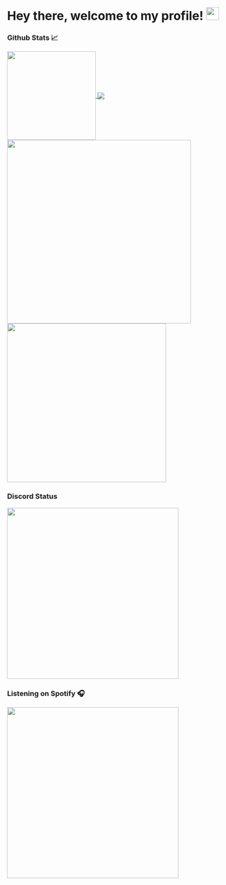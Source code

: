 # Hey there, welcome to my profile! <img src="https://raw.githubusercontent.com/MartinHeinz/MartinHeinz/master/wave.gif" width="30px">


### Github Stats 📈
<a href="https://github.com/anuraghazra/github-readme-stats">
  <img align="center" height="207px" src="https://github-readme-stats.vercel.app/api/top-langs/?username=gopokas&langs_count=3&theme=dark&hide_border=true&hide=hack"/>
</a>

<a href="https://github.com/anuraghazra/github-readme-stats">
  <img align="center" src="https://github-readme-stats.vercel.app/api?username=gopokas&show_icons=true&line_height=27&count_private=true&theme=dark&hide_border=true"/>
</a>

<a href="https://github.com/anuraghazra/github-readme-stats">
  <img align="center" width="429px" src="https://github-readme-stats.vercel.app/api/wakatime?username=gopokas&theme=dark&hide_border=true&v=2&custom_title=Coding time last 7 days&langs_count=3&hide=markdown,other,git config"/>
</a>

<a href="https://github.com/gopokas/PAP">
  <img align="center" width="371px" src="https://github-readme-stats.vercel.app/api/pin/?username=gopokas&repo=PAP&theme=dark&hide_border=true"/>
</a>


### Discord Status
<a href="https://discord.com/users/247483052370952192">
  <img align="center" width="400px" src="https://lanyard.cnrad.dev/api/247483052370952192?theme=dark&idleMessage=Probably doing something somewhere.&bg=151515&hideStatus=true&hideDiscrim=true"/>
</a>

### Listening on Spotify 🎧
<a href="https://spotify-github-profile.vercel.app/api/view?uid=21dzjj6ng3pwxmsdvlzur7lsi&redirect=true">
  <img align="center" width="400px" src="https://spotify-github-profile.vercel.app/api/view?uid=21dzjj6ng3pwxmsdvlzur7lsi&cover_image=true&theme=novatorem&bar_color=53b14f&bar_color_cover=false"/>
</a>
